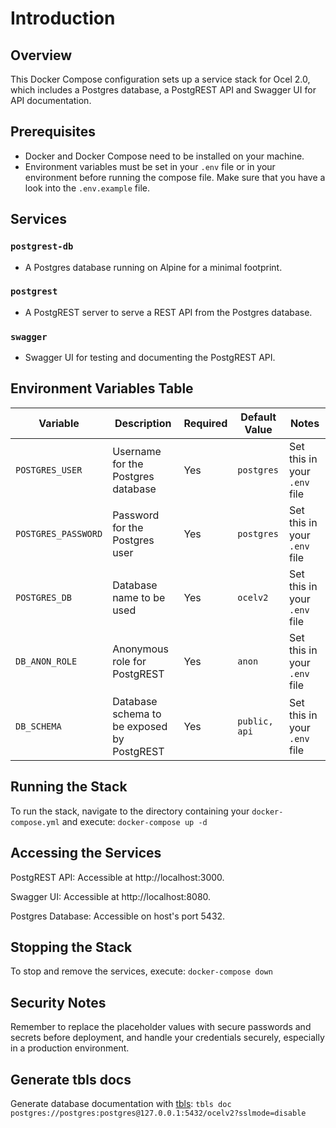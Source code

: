 # Introduction

## Overview
This Docker Compose configuration sets up a service stack for Ocel 2.0, which includes a Postgres database, a PostgREST API and Swagger UI for API documentation.

## Prerequisites
- Docker and Docker Compose need to be installed on your machine.
- Environment variables must be set in your `.env` file or in your environment before running the compose file. Make sure that you have a look into the `.env.example` file.

## Services

### `postgrest-db`
- A Postgres database running on Alpine for a minimal footprint.

### `postgrest`
- A PostgREST server to serve a REST API from the Postgres database.

### `swagger`
- Swagger UI for testing and documenting the PostgREST API.


## Environment Variables Table

| Variable            | Description                                    | Required | Default Value           | Notes                                  |
|---------------------|------------------------------------------------|----------|-------------------------|----------------------------------------|
| `POSTGRES_USER`     | Username for the Postgres database             | Yes      | `postgres`              | Set this in your `.env` file           |
| `POSTGRES_PASSWORD` | Password for the Postgres user                 | Yes      | `postgres`              | Set this in your `.env` file           |
| `POSTGRES_DB`       | Database name to be used                       | Yes      | `ocelv2`                | Set this in your `.env` file           |
| `DB_ANON_ROLE`      | Anonymous role for PostgREST                   | Yes      | `anon`                  | Set this in your `.env` file           |
| `DB_SCHEMA`         | Database schema to be exposed by PostgREST     | Yes      | `public, api`           | Set this in your `.env` file           |

## Running the Stack

To run the stack, navigate to the directory containing your `docker-compose.yml` and execute: `docker-compose up -d`

## Accessing the Services

PostgREST API: Accessible at http://localhost:3000.

Swagger UI: Accessible at http://localhost:8080.

Postgres Database: Accessible on host's port 5432.

## Stopping the Stack

To stop and remove the services, execute: `docker-compose down`

## Security Notes

Remember to replace the placeholder values with secure passwords and secrets before deployment, and handle your credentials securely, especially in a production environment.

## Generate tbls docs

Generate database documentation with [tbls](https://github.com/k1LoW/tbls): 
`tbls doc postgres://postgres:postgres@127.0.0.1:5432/ocelv2?sslmode=disable`